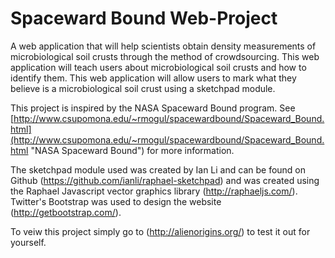 Spaceward Bound Web-Project
===========================

A web application that will help scientists obtain density measurements of microbiological soil crusts through the method of crowdsourcing. This web application will teach users about microbiological soil crusts and how to identify them. This web application will allow users to mark what they believe is a microbiological soil crust using a sketchpad module. 

This project is inspired by the NASA Spaceward Bound program. See [http://www.csupomona.edu/~rmogul/spacewardbound/Spaceward_Bound.html](http://www.csupomona.edu/~rmogul/spacewardbound/Spaceward_Bound.html "NASA Spaceward Bound") for more information.

The sketchpad module used was created by Ian Li and can be found on Github (https://github.com/ianli/raphael-sketchpad) and was created using the Raphael Javascript vector graphics library (http://raphaeljs.com/). Twitter's Bootstrap was used to design the website (http://getbootstrap.com/).

To veiw this project simply go to (http://alienorigins.org/) to test it out for yourself.
